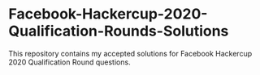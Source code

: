 # Facebook-Hackercup-2020-Qualification-Rounds-Solutions
This repository contains my accepted solutions for Facebook Hackercup 2020 Qualification Round questions.
